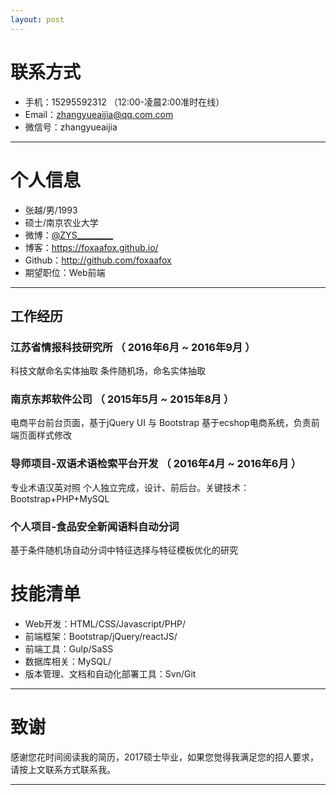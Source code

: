 ```yaml
---
layout: post
---
```


# 联系方式
- 手机：15295592312 （12:00-凌晨2:00准时在线）
- Email：zhangyueaijia@qq.com.com 
- 微信号：zhangyueaijia

---

# 个人信息

 - 张越/男/1993 
 - 硕士/南京农业大学 
 - 微博：[@ZYS_________](http://weibo.com/u/2698725032) 
 - 博客：https://foxaafox.github.io/ 
 - Github：http://github.com/foxaafox 
 - 期望职位：Web前端

---

## 工作经历
### 江苏省情报科技研究所 （ 2016年6月 ~ 2016年9月 ）
科技文献命名实体抽取 
条件随机场，命名实体抽取
### 南京东邦软件公司 （ 2015年5月 ~ 2015年8月 ）
电商平台前台页面，基于jQuery UI 与 Bootstrap
基于ecshop电商系统，负责前端页面样式修改
### 导师项目-双语术语检索平台开发 （ 2016年4月 ~ 2016年6月 ）
专业术语汉英对照
个人独立完成，设计、前后台。关键技术：Bootstrap+PHP+MySQL
### 个人项目-食品安全新闻语料自动分词 
基于条件随机场自动分词中特征选择与特征模板优化的研究


# 技能清单
- Web开发：HTML/CSS/Javascript/PHP/
- 前端框架：Bootstrap/jQuery/reactJS/
- 前端工具：Gulp/SaSS
- 数据库相关：MySQL/
- 版本管理、文档和自动化部署工具：Svn/Git

---

# 致谢
感谢您花时间阅读我的简历，2017硕士毕业，如果您觉得我满足您的招人要求，请按上文联系方式联系我。

---